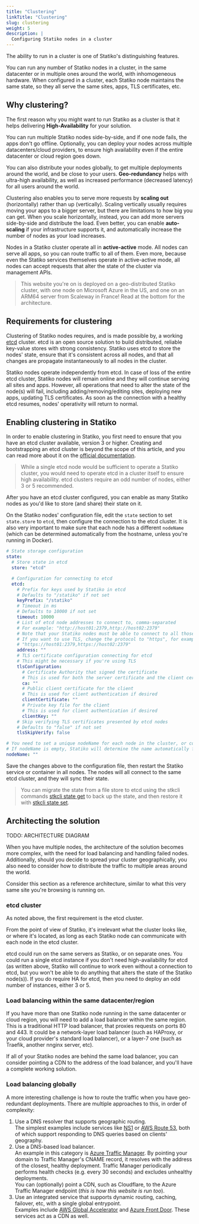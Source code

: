 ```yaml
---
title: "Clustering"
linkTitle: "Clustering"
slug: clustering
weight: 5
description: |
  Configuring Statiko nodes in a cluster
---
```


The ability to run in a cluster is one of Statiko's distinguishing features.

You can run any number of Statiko nodes in a cluster, in the same datacenter or in multiple ones around the world, with inhomogeneous hardware. When configured in a cluster, each Statiko node maintains the same state, so they all serve the same sites, apps, TLS certificates, etc.

## Why clustering?

The first reason why you might want to run Statiko as a cluster is that it helps delivering **High-Availability** for your solution.

You can run multiple Statiko nodes side-by-side, and if one node fails, the apps don't go offline. Optionally, you can deploy your nodes across multiple datacenters/cloud providers, to ensure high availability even if the entire datacenter or cloud region goes down.

You can also distribute your nodes globally, to get multiple deployments around the world, and be close to your users. **Geo-redundancy** helps with ultra-high availability, as well as increased performance (decreased latency) for all users around the world.

Clustering also enables you to serve more requests by **scaling out** (horizontally) rather than up (vertically). Scaling vertically usually requires moving your apps to a bigger server, but there are limitations to how big you can get. When you scale horizontally, instead, you can add more servers side-by-side and distribute the load. Even better, you can enable **auto-scaling** if your infrastructure supports it, and automatically increase the number of nodes as your load increases.

Nodes in a Statiko cluster operate all in **active-active** mode. All nodes can serve all apps, so you can route traffic to all of them. Even more, because even the Statiko services themselves operate in active-active mode, all nodes can accept requests that alter the state of the cluster via management APIs.

> This website you're on is deployed on a geo-distributed Statiko cluster, with one node on Microsoft Azure in the US, and one on an ARM64 server from Scaleway in France! Read at the bottom for the architecture.

## Requirements for clustering

Clustering of Statiko nodes requires, and is made possible by, a working [etcd](https://etcd.io/) cluster. etcd is an open source solution to build distributed, reliable key-value stores with strong consistency. Statiko uses etcd to store the nodes' state, ensure that it's consistent across all nodes, and that all changes are propagate instantaneously to all nodes in the cluster.

Statiko nodes operate independently from etcd. In case of loss of the entire etcd cluster, Statiko nodes will remain online and they will continue serving all sites and apps. However, all operations that need to alter the state of the node(s) will fail, including adding/removing/editing sites, deploying new apps, updating TLS certificates. As soon as the connection with a healthy  etcd resumes, nodes' operativity will return to normal.

## Enabling clustering in Statiko

In order to enable clustering in Statiko, you first need to ensure that you have an etcd cluster available, version 3 or higher. Creating and bootstrapping an etcd cluster is beyond the scope of this article, and you can read more about it on the [official documentation](https://etcd.io/docs/v3.4.0/op-guide/clustering/).

> While a single etcd node would be sufficient to operate a Statiko cluster, you would need to operate etcd in a cluster itself to ensure high availability. etcd clusters require an odd number of nodes, either 3 or 5 recommended.

After you have an etcd cluster configured, you can enable as many Statiko nodes as you'd like to store (and share) their state on it.

On the Statiko nodes' configuration file, edit the `state` section to set `state.store` to `etcd`, then configure the connection to the etcd cluster. It is also very important to make sure that each node has a different `nodeName` (which can be determined automatically from the hostname, unless you're running in Docker).

```yaml
# State storage configuration
state:
  # Store state in etcd
  store: "etcd"

  # Configuration for connecting to etcd
  etcd:
    # Prefix for keys used by Statiko in etcd
    # Defaults to "/statiko" if not set
    keyPrefix: "/statiko"
    # Timeout in ms
    # Defaults to 10000 if not set
    timeout: 10000
    # List of etcd node addresses to connect to, comma-separated
    # For example: "http://host01:2379,http://host02:2379"
    # Note that your Statiko nodes must be able to connect to all those nodes, so configure your firewall rules accordingly
    # If you want to use TLS, change the protocol to "https", for example:
    # "https://host01:2379,https://host02:2379"
    address: ""
    # TLS certificate configuration connecting for etcd
    # This might be necessary if you're using TLS
    tlsConfiguration:
      # Certificate Authority that signed the certificate
      # This is used for both the server certificate and the client certificate (if configured)
      ca: ""
      # Public client certificate for the client
      # This is used for client authentication if desired
      clientCertificate: ""
      # Private key file for the client
      # This is used for client authentication if desired
      clientKey: ""
    # Skip verifying TLS certificates presented by etcd nodes
    # Defaults to "false" if not set
    tlsSkipVerify: false

# You need to set a unique nodeName for each node in the cluster, or conflicts might happen
# If nodeName is empty, Statiko will determine the name automatically from the machine's hostname, but that doesn't work reliably in containers
nodeName: ""
```

Save the changes above to the configuration file, then restart the Statiko service or container in all nodes. The nodes will all connect to the same etcd cluster, and they will sync their state.

> You can migrate the state from a file store to etcd using the stkcli commands [stkcli state get](/docs/cli/stkcli-state-get) to back up the state, and then restore it with [stkcli state set](/docs/cli/stkcli-state-set).

## Architecting the solution

TODO: ARCHITECTURE DIAGRAM

When you have multiple nodes, the architecture of the solution becomes more complex, with the need for load balancing and handling failed nodes. Additionally, should you decide to spread your cluster geographically, you also need to consider how to distribute the traffic to multiple areas around the world.

Consider this section as a reference architecture, similar to what this very same site you're browsing is running on.

### etcd cluster

As noted above, the first requirement is the etcd cluster.

From the point of view of Statiko, it's irrelevant what the cluster looks like, or where it's located, as long as each Statiko node can communicate with each node in the etcd cluster.

etcd could run on the same servers as Statiko, or on separate ones. You could run a single etcd instance if you don't need high-availability for etcd (as written above, Statiko will continue to work even without a connection to etcd, but you won't be able to do anything that alters the state of the Statiko node(s)). If you do require HA for etcd, then you need to deploy an odd number of instances, either 3 or 5.

### Load balancing within the same datacenter/region

If you have more than one Statiko node running in the same datacenter or cloud region, you will need to add a load balancer within the same region. This is a traditional HTTP load balancer, that proxies requests on ports 80 and 443. It could be a network-layer load balancer (such as HAProxy, or your cloud provider's standard load balancer), or a layer-7 one (such as Traefik, another nnginx server, etc).

If all of your Statiko nodes are behind the same load balancer, you can consider pointing a CDN to the address of the load balancer, and you'll have a complete working solution.

### Load balancing globally

A more interesting challenge is how to route the traffic when you have geo-redundant deployments. There are multiple approaches to this, in order of complexity:

1. Use a DNS resolver that supports geographic routing.<br/>The simplest examples include services like [NS1](https://ns1.com/geographic-routing) or [AWS Route 53](https://docs.aws.amazon.com/Route53/latest/DeveloperGuide/routing-policy.html#routing-policy-geoproximity), both of which support responding to DNS queries based on clients' geography.
2. Use a DNS-based load balancer.<br/>An example in this category is [Azure Traffic Manager](https://docs.microsoft.com/en-us/azure/traffic-manager/traffic-manager-overview). By pointing your domain to Traffic Manager's CNAME record, it resolves with the address of the closest, healthy deployment. Traffic Manager periodically performs health checks (e.g. every 30 seconds) and excludes unhealthy deployments.<br/>You can (optionally) point a CDN, such as Cloudflare, to the Azure Traffic Manager endpoint (*this is how this website is run too*).
3. Use an integrated service that supports dynamic routing, caching, failover, etc, with a single global entrypoint.<br/>Examples include [AWS Global Accelerator](https://aws.amazon.com/global-accelerator/) and [Azure Front Door](https://docs.microsoft.com/en-us/azure/frontdoor/front-door-overview). These services act as a CDN as well.
